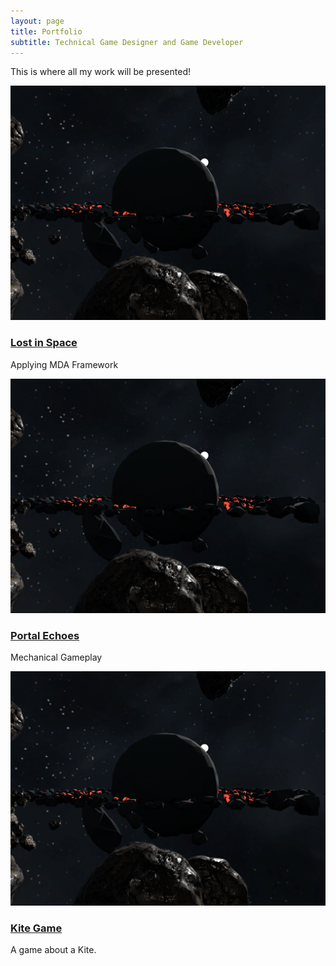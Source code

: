 ```yaml
---
layout: page
title: Portfolio
subtitle: Technical Game Designer and Game Developer
---
```


This is where all my work will be presented! 

<div class="row">
  <div class="col-4 col-6-medium col-12-small">
    <article class="box style2">
      <a href="#" class="image featured"><img src="/assets/img/LostInSpace_Images/LostInSpace_Thumbnail-Image.png" alt=""></a>
      <h3><a href="2024-10-19-Lost-In-Space">Lost in Space</a></h3>
      <p>Applying MDA Framework</p>
    </article>
  </div>
    <div class="col-4 col-6-medium col-12-small">
    <article class="box style2">
      <a href="#" class="image featured"><img src="/assets/img/LostInSpace_Images/LostInSpace_Thumbnail-Image.png" alt=""></a>
      <h3><a href="../2024-10-19-Lost-In-Space">Portal Echoes</a></h3>
      <p>Mechanical Gameplay</p>
    </article>
  </div>
    <div class="col-4 col-6-medium col-12-small">
    <article class="box style2">
      <a href="#" class="image featured"><img src="/assets/img/LostInSpace_Images/LostInSpace_Thumbnail-Image.png" alt=""></a>
      <h3><a href="#">Kite Game</a></h3>
      <p>A game about a Kite.</p>
    </article>
  </div>
</div>
